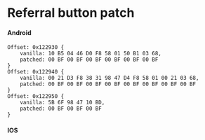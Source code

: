 # Referral button patch
<!-- tabs:start -->

#### **Android**

```
Offset: 0x122930 {
    vanilla: 10 B5 04 46 D0 F8 58 01 50 B1 03 68,
    patched: 00 BF 00 BF 00 BF 00 BF 00 BF 00 BF
}
Offset: 0x122940 {
    vanilla: 00 21 D3 F8 38 31 98 47 D4 F8 58 01 00 21 03 68,
    patched: 00 BF 00 BF 00 BF 00 BF 00 BF 00 BF 00 BF 00 BF
}
Offset: 0x122950 {
    vanilla: 5B 6F 98 47 10 BD,
    patched: 00 BF 00 BF 00 BF
}
```
#### **IOS**


<!-- tabs:end -->